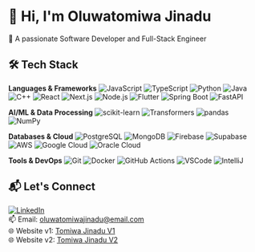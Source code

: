 # 👋 Hi, I'm Oluwatomiwa Jinadu

🎯 A passionate Software Developer and Full-Stack Engineer



## 🛠️ Tech Stack

**Languages & Frameworks**
![JavaScript](https://img.shields.io/badge/-JavaScript-F7DF1E?style=flat&logo=javascript&logoColor=black)
![TypeScript](https://img.shields.io/badge/-TypeScript-3178C6?style=flat&logo=typescript&logoColor=white)
![Python](https://img.shields.io/badge/-Python-3776AB?style=flat&logo=python&logoColor=white)
![Java](https://img.shields.io/badge/-Java-ED8B00?style=flat&logo=java&logoColor=white)
![C++](https://img.shields.io/badge/-C++-00599C?style=flat&logo=c%2B%2B)
![React](https://img.shields.io/badge/-React-61DAFB?style=flat&logo=react&logoColor=black)
![Next.js](https://img.shields.io/badge/-Next.js-000?style=flat&logo=next.js)
![Node.js](https://img.shields.io/badge/-Node.js-339933?style=flat&logo=node.js&logoColor=white)
![Flutter](https://img.shields.io/badge/-Flutter-02569B?style=flat&logo=flutter)
![Spring Boot](https://img.shields.io/badge/-Spring_Boot-6DB33F?style=flat&logo=spring&logoColor=white)
![FastAPI](https://img.shields.io/badge/-FastAPI-009688?style=flat&logo=fastapi&logoColor=white)

**AI/ML & Data Processing**
![scikit-learn](https://img.shields.io/badge/-scikit--learn-F7931E?style=flat&logo=scikit-learn&logoColor=white)
![Transformers](https://img.shields.io/badge/-🤗_Transformers-FFD21E?style=flat)
![pandas](https://img.shields.io/badge/-pandas-150458?style=flat&logo=pandas)
![NumPy](https://img.shields.io/badge/-NumPy-013243?style=flat&logo=numpy)

**Databases & Cloud**
![PostgreSQL](https://img.shields.io/badge/-PostgreSQL-336791?style=flat&logo=postgresql&logoColor=white)
![MongoDB](https://img.shields.io/badge/-MongoDB-47A248?style=flat&logo=mongodb&logoColor=white)
![Firebase](https://img.shields.io/badge/-Firebase-FFCA28?style=flat&logo=firebase&logoColor=black)
![Supabase](https://img.shields.io/badge/-Supabase-3ECF8E?style=flat&logo=supabase&logoColor=white)
![AWS](https://img.shields.io/badge/-AWS-232F3E?style=flat&logo=amazon-aws)
![Google Cloud](https://img.shields.io/badge/-Google_Cloud-4285F4?style=flat&logo=google-cloud&logoColor=white)
![Oracle Cloud](https://img.shields.io/badge/-Oracle_Cloud-F80000?style=flat&logo=oracle&logoColor=white)

**Tools & DevOps**
![Git](https://img.shields.io/badge/-Git-F05032?style=flat&logo=git&logoColor=white)
![Docker](https://img.shields.io/badge/-Docker-2496ED?style=flat&logo=docker&logoColor=white)
![GitHub Actions](https://img.shields.io/badge/-GitHub_Actions-2088FF?style=flat&logo=github-actions&logoColor=white)
![VSCode](https://img.shields.io/badge/-VSCode-007ACC?style=flat&logo=visual-studio-code)
![IntelliJ](https://img.shields.io/badge/-IntelliJ-000000?style=flat&logo=intellij-idea)


## 📬 Let's Connect

[![LinkedIn](https://img.shields.io/badge/-LinkedIn-0077B5?style=flat&logo=linkedin)](https://linkedin.com/in/your-link)  
📫 Email: oluwatomiwajinadu@email.com  
🌐 Website v1: [Tomiwa Jinadu V1](https://tomiwa-jinadu-portfolio-v1.vercel.app/#hero)  
🌐 Website v2: [Tomiwa Jinadu V2](https://tomiwajinadu-portfolio-v2.vercel.app)
